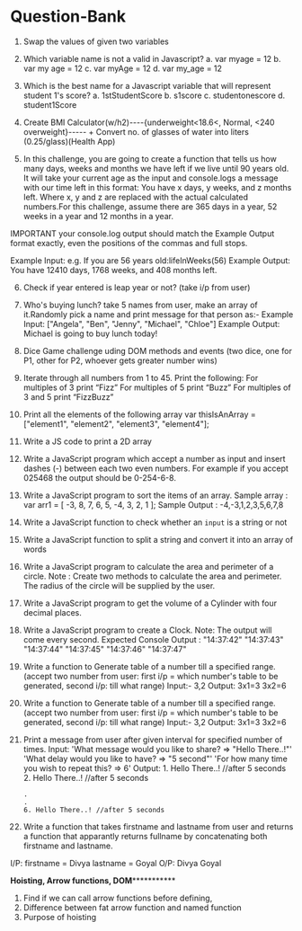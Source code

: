 # Question-Bank
1.  Swap the values of given two variables

2.  Which variable name is not a valid in Javascript? 
        a. var myage = 12
        b. var my age = 12
        c. var myAge = 12
        d. var my_age = 12
3.  Which is the best name for a Javascript variable that will represent student 1's score?
        a. 1stStudentScore
        b. s1score
        c. studentonescore
        d. student1Score

4. Create BMI Calculator(w/h2)----{underweight<18.6<, Normal, <240 overweight}----- + Convert no. of glasses of water into liters (0.25/glass)(Health App)

5. In this challenge, you are going to create a function that tells us how many days, weeks and months we have left if we live until 90 years old. It will take your current age as the input and console.logs a message with our time left in this format: You have x days, y weeks, and z months left. 
Where x, y and z are replaced with the actual calculated numbers.For this challenge, assume there are 365 days in a year, 52 weeks in a year and 12 months in a year.

IMPORTANT your console.log output should match the Example Output format exactly, even the positions of the commas and full stops.

Example Input:
e.g. If you are 56 years old:lifeInWeeks(56)
Example Output:
You have 12410 days, 1768 weeks, and 408 months left.

6. Check if year entered is leap year or not? (take i/p from user)

7. Who's buying lunch? take 5 names from user, make an array of it.Randomly pick a name and print message for that person as:-
Example Input:
["Angela", "Ben", "Jenny", "Michael", "Chloe"]
Example Output:
Michael is going to buy lunch today!

8. Dice Game challenge uding DOM methods and events (two dice, one for P1, other for P2, whoever gets greater number wins)

9. Iterate through all numbers from 1 to 45. Print the following:
For multiples of 3 print “Fizz”
For multiples of 5 print “Buzz”
For multiples of 3 and 5 print “FizzBuzz”

10. Print all the elements of the following array
var thisIsAnArray = ["element1", "element2", "element3", "element4"];

11. Write a JS code to print a 2D array

13.  Write a JavaScript program which accept a number as input and 
insert dashes (-) between each two even numbers. For example if you 
accept 025468 the output should be 0-254-6-8.

14. Write a JavaScript program to sort the items of an array. 
Sample array : var arr1 = [ -3, 8, 7, 6, 5, -4, 3, 2, 1 ];
Sample Output : -4,-3,1,2,3,5,6,7,8

15. Write a JavaScript function to check whether an `input` is a string or not

16. Write a JavaScript function to split a string and convert it into an array of words

17. Write a JavaScript program to calculate the area and perimeter of a circle.
Note : Create two methods to calculate the area and perimeter. The radius of the circle will be supplied by the user.

18.  Write a JavaScript program to get the volume of a Cylinder with four decimal places.


19. Write a JavaScript program to create a Clock.
Note: The output will come every second.
Expected Console Output :
"14:37:42"
"14:37:43"
"14:37:44"
"14:37:45"
"14:37:46"
"14:37:47"


20. Write a function to Generate table of a number till a specified range.(accept two number from user: first i/p = which number's table to be generated, second i/p: till what range) 
Input:- 3,2
Output: 3x1=3
        3x2=6
        
20. Write a function to Generate table of a number till a specified range.(accept two number from user: first i/p = which number's table to be generated, second i/p: till what range) 
Input:- 3,2
Output: 3x1=3
        3x2=6

21. Print a message from user after given interval for specified number of times.
Input:  'What message would you like to share? => "Hello There..!"'
        'What delay would you like to have? => "5 second"'
        'For how many time you wish to repeat this? => 6'
Output: 1. Hello There..! //after 5 seconds
        2. Hello There..! //after 5 seconds
        
        .
        .
        6. Hello There..! //after 5 seconds

22. Write a function that takes firstname and lastname from user and returns a function that apparantly returns fullname by concatenating both firstname and lastname.

I/P:    firstname = Divya 
        lastname = Goyal
O/P:    Divya Goyal

******************Hoisting, Arrow functions, DOM*****************************
1. Find if we can call arrow functions before defining,
2. Difference between fat arrow function and named function
3. Purpose of hoisting
